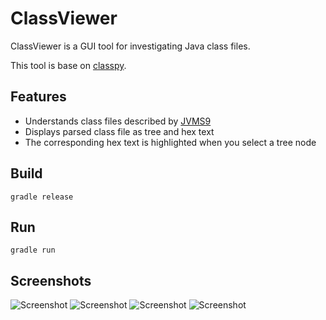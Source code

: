 # ClassViewer

ClassViewer is a GUI tool for investigating Java class files.

This tool is base on [classpy](https://github.com/zxh0/classpy). 

## Features

* Understands class files described by [JVMS9](https://docs.oracle.com/javase/specs/jvms/se9/html/jvms-4.html)
* Displays parsed class file as tree and hex text
* The corresponding hex text is highlighted when you select a tree node

## Build
```shell
gradle release
```

## Run
```shell
gradle run
```

## Screenshots

![Screenshot](Screenshot1.png)
![Screenshot](Screenshot2.png)
![Screenshot](Screenshot3.png)
![Screenshot](Screenshot4.png)
